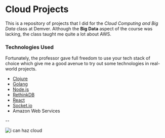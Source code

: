 Cloud Projects
===

This is a repository of projects that I did for the *Cloud Computing and Big Data* class at Demver. Although the **Big Data** aspect of the course was lacking, the class taught me quite a lot about AWS. 
### Technologies Used
Fortunately, the professor gave full freedom to use your tech stack of choice which give me a good avenue to try out some technologies in real-world projects.

- [Clojure](http://clojure.org/)
- [Golang](http://golang.org)
- [Node.js](http://expressjs.com/)  
- [RethinkDB](http://rethinkdb.com/)
- [React](http://facebook.github.io/react/)
- [Socket.io](http://socket.io/)
- Amazon Web Services

-- 

![i can haz cloud](https://imgs.xkcd.com/comics/the_cloud.png)


